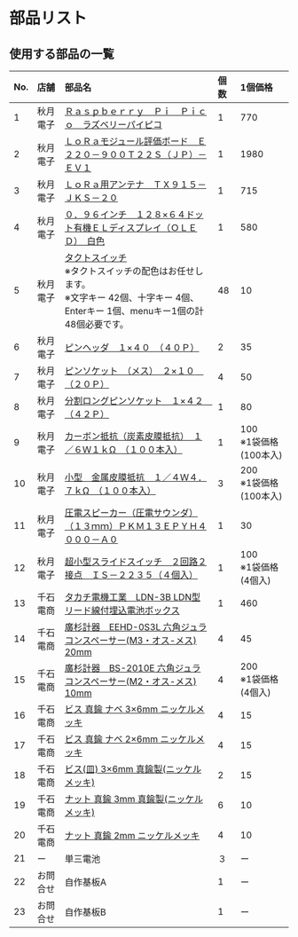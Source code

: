 # 部品リスト

## 使用する部品の一覧

|No.|店舗|部品名|個数|1個価格|
|:--|:--|:--|:--|:--|
| 1| 秋月電子|[Ｒａｓｐｂｅｒｒｙ　Ｐｉ　Ｐｉｃｏ　ラズベリーパイピコ](https://akizukidenshi.com/catalog/g/gM-16132/)| 1| 770|
| 2| 秋月電子|[ＬｏＲａモジュール評価ボード　Ｅ２２０－９００Ｔ２２Ｓ（ＪＰ）－ＥＶ１](https://akizukidenshi.com/catalog/g/gM-17616/)| 1| 1980|
| 3| 秋月電子|[ＬｏＲａ用アンテナ　ＴＸ９１５－ＪＫＳ－２０](https://akizukidenshi.com/catalog/g/gP-17618/)| 1| 715|
| 4| 秋月電子|[０．９６インチ　１２８×６４ドット有機ＥＬディスプレイ（ＯＬＥＤ）　白色](https://akizukidenshi.com/catalog/g/gP-12031/)| 1| 580|
| 5| 秋月電子|[タクトスイッチ](https://akizukidenshi.com/catalog/g/gP-03646/)<br>※タクトスイッチの配色はお任せします。<br>※文字キー 42個、十字キー 4個、Enterキー 1個、menuキー1個の計48個必要です。| 48|  10|
| 6| 秋月電子|[ピンヘッダ　１×４０　（４０Ｐ）](https://akizukidenshi.com/catalog/g/gC-00167/)| 2|  35|
| 7| 秋月電子|[ピンソケット　（メス）　２×１０　（２０Ｐ）](https://akizukidenshi.com/catalog/g/gC-00083/)| 4| 50|
| 8| 秋月電子|[分割ロングピンソケット　１×４２　（４２Ｐ）](https://akizukidenshi.com/catalog/g/gC-05779/)| 1| 80|
| 9| 秋月電子|[カーボン抵抗（炭素皮膜抵抗）　１／６Ｗ１ｋΩ　（１００本入）](https://akizukidenshi.com/catalog/g/gR-16102/)| 1|  100<br>※1袋価格(100本入)|
| 10| 秋月電子|[小型　金属皮膜抵抗　１／４Ｗ４．７ｋΩ　（１００本入）](https://akizukidenshi.com/catalog/g/gR-08546/)| 3| 200<br>※1袋価格(100本入)|
| 11| 秋月電子|[圧電スピーカー（圧電サウンダ）（１３ｍｍ）ＰＫＭ１３ＥＰＹＨ４０００－Ａ０](https://akizukidenshi.com/catalog/g/gP-04118/)| 1|  30|
| 12| 秋月電子|[超小型スライドスイッチ　２回路２接点　ＩＳ－２２３５（４個入）](https://akizukidenshi.com/catalog/g/gP-02627/)| 1|  100<br>※1袋価格(4個入) |
| 13| 千石電商|[タカチ電機工業　LDN-3B LDN型リード線付埋込電池ボックス](https://www.sengoku.co.jp/mod/sgk_cart/detail.php?code=7AFP-LTKP)| 1|  460|
| 14| 千石電商|[廣杉計器　EEHD-0S3L 六角ジュラコンスペーサー(M3・オス-メス) 20mm](https://www.sengoku.co.jp/mod/sgk_cart/detail.php?code=EEHD-0S3L)| 4|  45|
| 15| 千石電商|[廣杉計器　BS-2010E 六角ジュラコンスペーサー(M2・オス-メス) 10mm](https://www.sengoku.co.jp/mod/sgk_cart/detail.php?code=EEHD-64MS)| 4|  200<br>※1袋価格(4個入) |
| 16| 千石電商|[ビス 真鍮 ナベ 3×6mm ニッケルメッキ](https://www.sengoku.co.jp/mod/sgk_cart/detail.php?code=3A54-6PHD)| 4|  15|
| 17| 千石電商|[ビス 真鍮 ナベ 2×6mm ニッケルメッキ](https://www.sengoku.co.jp/mod/sgk_cart/detail.php?code=8A24-7PHJ)| 4|  15|
| 18| 千石電商|[ビス(皿) 3×6mm 真鍮製(ニッケルメッキ)](https://www.sengoku.co.jp/mod/sgk_cart/detail.php?code=8AC4-6PHP)| 2|  15|
| 19| 千石電商|[ナット 真鍮 3mm 真鍮製(ニッケルメッキ)](https://www.sengoku.co.jp/mod/sgk_cart/detail.php?code=5A5U-NFGX)| 6|  10|
| 20| 千石電商|[ナット 真鍮 2mm ニッケルメッキ](https://www.sengoku.co.jp/mod/sgk_cart/detail.php?code=8A54-7BH8)| 4|  10|
| 21| ー|単三電池| ３|  ー|
| 22| お問合せ|自作基板A| 1| ー|
| 23| お問合せ|自作基板B| 1| ー|